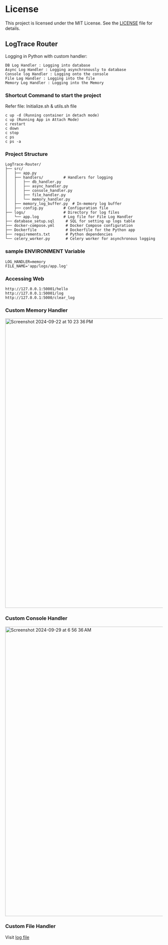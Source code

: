 # License
This project is licensed under the MIT License. See the [LICENSE](https://github.com/Aditya-1998k/Custom-Log-Handler/blob/main/LICENSE) file for details.

## LogTrace Router
Logging in Python with custom handler:
```
DB Log Handler : Logging into database
Async Log Handler : Logging asynchronously to database
Console log Handler : Logging onto the console
File Log Handler : Logging into the file
Memory Log Handler : Logging into the Memory
```

### Shortcut Command to start the project
Refer file: Initialize.sh & utils.sh file
```
c up -d (Running container in detach mode)
c up (Running App in Attach Mode)
c restart
c down
c stop
c ps
c ps -a
```

### Project Structure
```
LogTrace-Router/
├── src/                  
│   ├── app.py            
│   ├── handlers/         # Handlers for logging
│   │   ├── db_handler.py
│   │   ├── async_handler.py
│   │   ├── console_handler.py
│   │   ├── file_handler.py
│   │   └── memory_handler.py
│   ├── memory_log_buffer.py  # In-memory log buffer
│   ├── config.py         # Configuration file
├── logs/                 # Directory for log files
│   └── app.log           # Log file for File Log Handler
├── database_setup.sql     # SQL for setting up logs table
├── docker-compose.yml     # Docker Compose configuration
├── Dockerfile             # Dockerfile for the Python app
├── requirements.txt       # Python dependencies
└── celery_worker.py       # Celery worker for asynchronous logging
```

### sample ENVIRONMENT Variable
```
LOG_HANDLER=memory
FILE_NAME='app/logs/app.log'
```

### Accessing Web
```
http://127.0.0.1:50001/hello
http://127.0.0.1:50001/log
http://127.0.0.1:5000/clear_log
```

### Custom Memory Handler
<img width="927" alt="Screenshot 2024-09-22 at 10 23 36 PM" src="https://github.com/user-attachments/assets/0f859bb1-ed8a-4aaf-828a-2c41bf08d217">

### Custom Console Handler
<img width="927" alt="Screenshot 2024-09-29 at 6 56 36 AM" src="https://github.com/user-attachments/assets/ac98e886-7430-43a2-bfeb-bf0d7791232c">

### Custom File Handler
Visit [log file](https://github.com/Aditya-1998k/LogTrace-Router/blob/main/src/logs/app.log)
